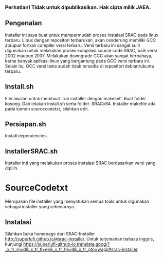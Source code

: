 ### Perhatian! Tidak untuk dipublikasikan. Hak cipta milik JAEA.

## Pengenalan 

Installer ini saya buat untuk mempermudah proses instalasi SRAC pada linux terbaru. Linux dengan repositori terbarukan, akan cenderung memiliki GCC ataupun fortran compiler versi terbaru. Versi terbaru ini sangat sulit digunakan untuk melakukan proses kompilasi source code SRAC, baik versi 2002 maupun 2007. Melakukan downgrade GCC akan sangat berbahaya, karna banyak aplikasi linux yang bergantung pada GCC versi terbaru ini. Selain itu, GCC versi lama sudah tidak tersedia di repositori debian/ubuntu terbaru.

## Install.sh

File awalan untuk membuat .run installer dengan makeself.
Buat folder kosong. Dan letakan install.sh serta folder .SRACx64.
Installer makefile ada pada komen sourcecodetxt, silahkan edit.

## Persiapan.sh

Install dependencies.

## InstallerSRAC.sh

Installer inti yang melakukan proses instalasi SRAC berdasarkan versi yang dipilih.

# SourceCodetxt

Merupakan file installer yang menyatukan semua tools untuk digunakan sebagai installer yang sebenarnya.

## Instalasi

Silahkan buka homepage dari SRAC-Installer http://superlufi.github.io/#srac-installer. Untuk terjemahan bahasa inggris, kunjungi https://superlufi-github-io.translate.goog/?_x_tr_sl=id&_x_tr_tl=en&_x_tr_hl=id&_x_tr_pto=wapp#srac-installer 
